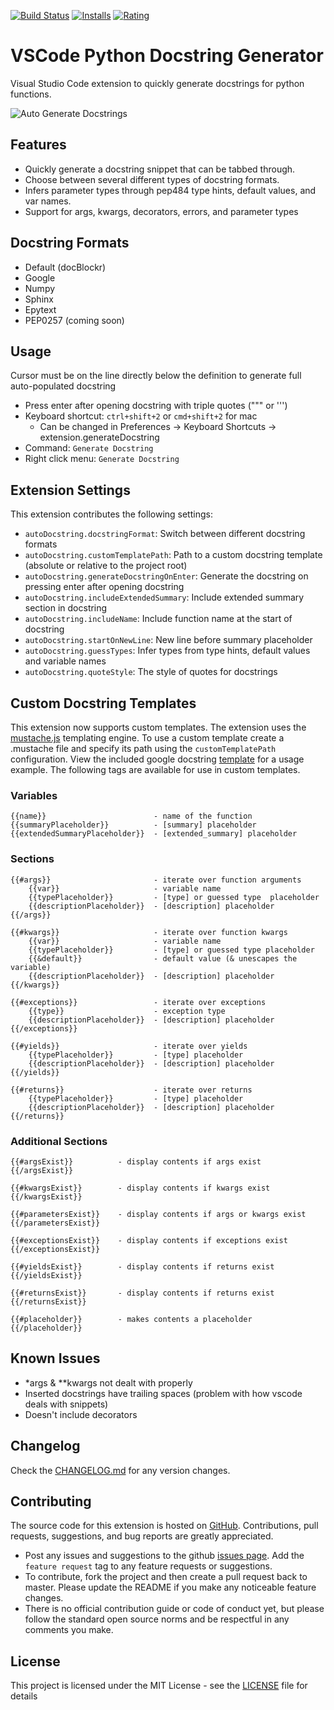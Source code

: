 [![Build Status](https://travis-ci.org/NilsJPWerner/autoDocstring.svg?branch=master)](https://travis-ci.org/NilsJPWerner/autoDocstring)
[![Installs](https://vsmarketplacebadge.apphb.com/installs-short/njpwerner.autodocstring.svg)](https://marketplace.visualstudio.com/items?itemName=njpwerner.autodocstring)
[![Rating](https://vsmarketplacebadge.apphb.com/rating-short/njpwerner.autodocstring.svg)](https://marketplace.visualstudio.com/items?itemName=njpwerner.autodocstring&ssr=false#review-details)

# VSCode Python Docstring Generator

Visual Studio Code extension to quickly generate docstrings for python functions.

![Auto Generate Docstrings](images/demo.gif)

## Features

* Quickly generate a docstring snippet that can be tabbed through.
* Choose between several different types of docstring formats.
* Infers parameter types through pep484 type hints, default values, and var names.
* Support for args, kwargs, decorators, errors, and parameter types

## Docstring Formats

* Default (docBlockr)
* Google
* Numpy
* Sphinx
* Epytext
* PEP0257 (coming soon)

## Usage
Cursor must be on the line directly below the definition to generate full auto-populated docstring

* Press enter after opening docstring with triple quotes (""" or ''')
* Keyboard shortcut: `ctrl+shift+2` or `cmd+shift+2` for mac
    - Can be changed in Preferences -> Keyboard Shortcuts -> extension.generateDocstring
* Command: `Generate Docstring`
* Right click menu: `Generate Docstring`

## Extension Settings
This extension contributes the following settings:

* `autoDocstring.docstringFormat`: Switch between different docstring formats
* `autoDocstring.customTemplatePath`: Path to a custom docstring template (absolute or relative to the project root)
* `autoDocstring.generateDocstringOnEnter`: Generate the docstring on pressing enter after opening docstring
* `autoDocstring.includeExtendedSummary`: Include extended summary section in docstring
* `autoDocstring.includeName`: Include function name at the start of docstring
* `autoDocstring.startOnNewLine`: New line before summary placeholder
* `autoDocstring.guessTypes`: Infer types from type hints, default values and variable names
* `autoDocstring.quoteStyle`: The style of quotes for docstrings

## Custom Docstring Templates
This extension now supports custom templates. The extension uses the [mustache.js](https://github.com/janl/mustache.js/) templating engine. To use a custom template create a .mustache file and specify its path using the `customTemplatePath` configuration. View the included google docstring [template](src/docstring/templates/google.mustache) for a usage example. The following tags are available for use in custom templates.

### Variables
```
{{name}}                        - name of the function
{{summaryPlaceholder}}          - [summary] placeholder
{{extendedSummaryPlaceholder}}  - [extended_summary] placeholder
```
### Sections
```
{{#args}}                       - iterate over function arguments
    {{var}}                     - variable name
    {{typePlaceholder}}         - [type] or guessed type  placeholder
    {{descriptionPlaceholder}}  - [description] placeholder
{{/args}}

{{#kwargs}}                     - iterate over function kwargs
    {{var}}                     - variable name
    {{typePlaceholder}}         - [type] or guessed type placeholder
    {{&default}}                - default value (& unescapes the variable)
    {{descriptionPlaceholder}}  - [description] placeholder
{{/kwargs}}

{{#exceptions}}                 - iterate over exceptions
    {{type}}                    - exception type
    {{descriptionPlaceholder}}  - [description] placeholder
{{/exceptions}}

{{#yields}}                     - iterate over yields
    {{typePlaceholder}}         - [type] placeholder
    {{descriptionPlaceholder}}  - [description] placeholder
{{/yields}}

{{#returns}}                    - iterate over returns
    {{typePlaceholder}}         - [type] placeholder
    {{descriptionPlaceholder}}  - [description] placeholder
{{/returns}}
```
### Additional Sections
```
{{#argsExist}}          - display contents if args exist
{{/argsExist}}

{{#kwargsExist}}        - display contents if kwargs exist
{{/kwargsExist}}

{{#parametersExist}}    - display contents if args or kwargs exist
{{/parametersExist}}

{{#exceptionsExist}}    - display contents if exceptions exist
{{/exceptionsExist}}

{{#yieldsExist}}        - display contents if returns exist
{{/yieldsExist}}

{{#returnsExist}}       - display contents if returns exist
{{/returnsExist}}

{{#placeholder}}        - makes contents a placeholder
{{/placeholder}}
```

## Known Issues

* \*args & \*\*kwargs not dealt with properly
* Inserted docstrings have trailing spaces (problem with how vscode deals with snippets)
* Doesn't include decorators

## Changelog

Check the [CHANGELOG.md](CHANGELOG.md) for any version changes.

## Contributing

The source code for this extension is hosted on [GitHub](https://github.com/NilsJPWerner/autoDocstring). Contributions, pull requests, suggestions, and bug reports are greatly appreciated.

* Post any issues and suggestions to the github [issues page](https://github.com/NilsJPWerner/autoDocstring/issues). Add the `feature request` tag to any feature requests or suggestions.
* To contribute, fork the project and then create a pull request back to master. Please update the README if you make any noticeable feature changes.
* There is no official contribution guide or code of conduct yet, but please follow the standard open source norms and be respectful in any comments you make.

## License

This project is licensed under the MIT License - see the [LICENSE](LICENSE) file for details
